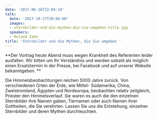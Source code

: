 ```yaml
---
date: '2017-06-16T22:04:10'
talk:
  date: '2017-10-27T20:00:00'
  images:
  - sternbilder-und-die-mythen-die-sie-umgeben-title.jpg
  speakers:
  - Roland Zahn
title: 'Sternbilder und die Mythen, die Sie umgeben '
---
```

**Der Vortrag heute Abend muss wegen Krankheit des Referenten leider ausfallen.   Wir bitten um Ihr Verständnis und werden sobald als möglich einen Ersatztermin in der Presse, bei Facebook und auf unserer Website bekanntgeben. **

Die Himmelsbeobachtungen reichen 5000 Jahre zurück.   Von verschiedenen Orten der Erde, wie Mittel- Südamerika, China, Zweistromland, Ägypten und Nordeuropa, beobachten relativ zeitgleich, Priester den Himmelsverlauf.   Sie waren es auch die den einzelnen Sternbilder ihre Namen gaben, Tiernamen oder auch Namen ihrer Gottheiten, die Sie verehrten.   Lassen Sie uns die Entstehung, einzelner Sternbilder und deren Mythen durchleuchten.

